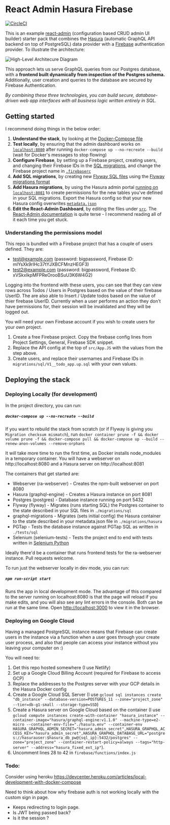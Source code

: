 # React Admin Hasura Firebase

[![CircleCI](https://circleci.com/gh/dvasdekis/react-admin-hasura-firebase.svg?style=svg)](https://circleci.com/gh/dvasdekis/react-admin-hasura-firebase)

This is an example [react-admin](https://marmelab.com/react-admin/) (configuration based CRUD admin UI builder) starter pack that combines the [Hasura](https://hasura.io/) (automatic GraphQL API backend on top of PostgreSQL) data provider with a [Firebase](https://firebase.google.com/docs/auth) authentication provider. To illustrate the architecture:

![High-Level Architecure Diagram](https://raw.githubusercontent.com/dvasdekis/react-admin-hasura-firebase/master/public/architecture.png)

This approach lets us serve GraphQL queries from our Postgres database, with a **frontend built dynamically from inspection of the Postgres schema.** Additionally, user creation and queries to the database are secured by Firebase Authentication.

*By combining these three technologies, you can build secure, database-driven web app interfaces with all business logic written entirely in SQL.*

## Getting started

I recommend doing things in the below order:
1. **Understand the stack**, by looking at the [Docker-Compose file](https://github.com/dvasdekis/react-admin-hasura-firebase/blob/master/docker-compose.yaml)
2. **Test locally**, by ensuring that the admin dashboard works on [`localhost:8080`](http://localhost:8080) after running `docker-compose up --no-recreate --build` (wait for Docker's messages to stop flowing)
3. **Configure Firebase**, by setting up a Firebase project, creating users, and changing their Firebase IDs in the [SQL migrations](https://github.com/dvasdekis/react-admin-hasura-firebase/blob/getting_started/migrations/sql/V1__todo_app.up.sql), and change the Firebase project name in [`.firebaserc`](https://github.com/dvasdekis/react-admin-hasura-firebase/blob/getting_started/firebase/.firebaserc)
4. **Add SQL migrations**, by creating new [Flyway SQL files](https://github.com/dvasdekis/react-admin-hasura-firebase/tree/getting_started/migrations/sql) using the [Flyway migrations format](https://flywaydb.org/documentation/migrations#naming)
5. **Add Hasura migrations**, by using the Hasura admin portal [running on `localhost:8081`](http://localhost:8081/) to create permissions for the new tables you've defined in your SQL migrations. Export the Hasura config so that your new Hasura config overwrites [`metadata.json`](https://github.com/dvasdekis/react-admin-hasura-firebase/blob/getting_started/migrations/hasura/migrations/metadata.json)
6. **Edit the React-Admin Dashboard**, by editing the files under [`src`](https://github.com/dvasdekis/react-admin-hasura-firebase/tree/getting_started/src). The [React-Admin documentation](https://marmelab.com/react-admin/Readme.html) is quite terse - I recommend reading all of it each time you get stuck.

### Understanding the permissions model

This repo is bundled with a Firebase project that has a couple of users defined. They are:
* test@example.com (password: bigpassword, Firebase ID: mlYsXk9rlHc37tYJXBCFMnzHEGF3)
* test2@example.com (password: bigpassword, Firebase ID: xVSkxIkpMFPReOrooBSuU3K6W4G2)

Logging into the frontend with these users, you can see that they can view rows across Todos / Users in Postgres based on the value of their firebase UserID. The are also able to Insert / Update todos based on the value of thier firebase UserID. Currently when a user performs an action they don't have permissions for, their session will be invalidated and they will be logged out. 

You will need your own Firebase account if you wish to create users for your own project. 
1. Create a free Firebase project. Copy the firebase config lines from Project Settings, General, Firebase SDK snippet.
2. Replace the API config at the top of `src/App.JS` with the values from the step above.
3. Create users, and replace their usernames and Firebase IDs in `migrations/sql/V1__todo_app.up.sql` with your own values.

## Deploying the stack

### Deploying Locally (for development)

In the project directory, you can run: 
##### `docker-compose up --no-recreate --build`
If you want to rebuild the stack from scratch (or if Flyway is giving you `Migration checksum mismatch`), run `docker container prune -f && docker volume prune -f && docker-compose pull && docker-compose up --build --renew-anon-volumes --remove-orphans`

It will take more time to run the first time, as Docker installs node_modules in a temporary container. You will have a webserver on http://localhost:8080 and a Hasura server on http://localhost:8081

The containers that get started are:
 - Webserver (ra-webserver) - Creates the npm-built webserver on port 8080
 - Hasura (graphql-engine) - Creates a Hasura instance on port 8081
 - Postgres (postgres) - Database instance running on port 5432
 - Flyway (flyway) - Migrates (runs starting SQL) the Postgres container to the state described in your SQL files in `./migrations/sql`
 - graphql-migrations - Migrates (sets initial config) the Hasura container to the state described in your metadata.json file in `./migrations/hasura`
 - PGTap - Tests the database instance against PGTap SQL as written in `./tests/sql`
 - Selenium (selenium-tests) - Tests the project end to end with tests written in [Selenium Python](https://selenium-python.readthedocs.io/getting-started.html)

Ideally there'd be a container that runs frontend tests for the ra-webserver instance. Pull requests welcome.

To run just the webserver locally in dev mode, you can run:

##### `npm run-script start`

Runs the app in local development mode. The advantage of this compared to the server running on localhost:8080 is that the page will reload if you make edits, and you will also see any lint errors in the console. Both can be run at the same time.
Open [http://localhost:3000](http://localhost:3000) to view it in the browser.


### Deploying on Google Cloud

Having a managed PostgreSQL instance means that Firebase can create users in the instance via a function when a user goes through your create user process, and also that people can access your instance without you leaving your computer on :)

You will need to:
1. Get this repo hosted somewhere (I use Netlify)
2. Set up a Google Cloud Billing Account (required for Firebase to access GCP)
3. Replace the addresses to the Postgres server with your GCP details in the Hasura Docker config
4. Create a Google Cloud SQL Server (I use `gcloud sql instances create "db_instance" --database-version=POSTGRES_11 --zone="project_zone" --tier=db-g1-small --storage-type=SSD`)
5. Create a Hasura server on Google Cloud based on the container (I use `gcloud compute instances create-with-container "hasura_instance" --container-image="hasura/graphql-engine:v1.1.0" --machine-type=e2-micro --container-env-file="./hasura.env" --container-env HASURA_GRAPHQL_ADMIN_SECRET="hasura_admin_secret",HASURA_GRAPHQL_ACCESS_KEY="hasura_admin_secret",HASURA_GRAPHQL_DATABASE_URL="postgres://hasurauser:$hasura_db_pw@{sql_ip}:5432/postgres" --zone="project_zone" --container-restart-policy=always --tags="http-server" --address="hasura_fixed_ext_ip"`).
6. Uncomment lines 28 to 42 in `firebase/functions/index.js`


### Todo:
Consider using heroku
https://devcenter.heroku.com/articles/local-development-with-docker-compose

Need to think about how why firebase auth is not working locally with the custom sign in page.
- Keeps redirecting to login page.
- Is JWT being passed back?
- Is it the session ?